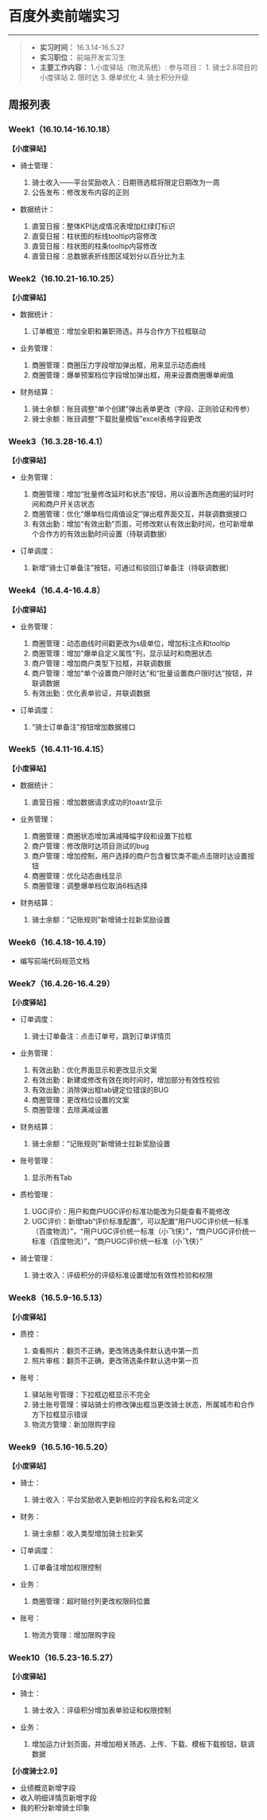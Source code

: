 # 百度外卖前端实习

------
> * **实习时间：** 16.3.14-16.5.27
> *  **实习职位：** 前端开发实习生
> *  **主要工作内容：**
> 1.小度驿站（物流系统）:
	参与项目：
	1. 骑士2.8项目的小度驿站
	2. 限时达
	3. 爆单优化
	4. 骑士积分升级



## 周报列表

### Week1（16.10.14-16.10.18）

**【小度驿站】**

* 骑士管理：
	1. 骑士收入——平台奖励收入：日期筛选框将限定日期改为一周
	2. 公告发布：修改发布内容的正则

* 数据统计：
	1. 直营日报：整体KPI达成情况表增加红绿灯标识
	2. 直营日报：柱状图的标线tooltip内容修改
	3. 直营日报：柱状图的柱条tooltip内容修改
	4. 直营日报：总数据表折线图区域划分以百分比为主

### Week2（16.10.21-16.10.25）

**【小度驿站】**

* 数据统计：
	1. 订单概览：增加全职和兼职筛选，并与合作方下拉框联动

* 业务管理：
	1. 商圈管理：商圈压力字段增加弹出框，用来显示动态曲线
	2. 商圈管理：爆单预案档位字段增加弹出框，用来设置商圈爆单阙值

* 财务结算：
	1. 骑士余额：账目调整“单个创建”弹出表单更改（字段、正则验证和传参）
	2. 骑士余额：账目调整“下载批量模版”excel表格字段更改

### Week3（16.3.28-16.4.1）

**【小度驿站】**

* 业务管理：
	1. 商圈管理：增加“批量修改延时和状态”按钮，用以设置所选商圈的延时时间和商户开关店状态
	2. 商圈管理：优化“爆单档位阈值设定”弹出框界面交互，并联调数据接口
	3. 有效出勤：增加“有效出勤”页面，可修改默认有效出勤时间，也可新增单个合作方的有效出勤时间设置（待联调数据）

* 订单调度：
	1. 新增“骑士订单备注”按钮，可通过和驳回订单备注（待联调数据）

### Week4（16.4.4-16.4.8）

**【小度驿站】**

* 业务管理：
	1. 商圈管理：动态曲线时间戳更改为s级单位，增加标注点和tooltip
	2. 商圈管理：增加“爆单自定义属性”列，显示延时和商圈状态
	3. 商户管理：增加商户类型下拉框，并联调数据
	4. 商户管理：增加“单个设置商户限时达”和“批量设置商户限时达”按钮，并联调数据
	5. 有效出勤：优化表单验证，并联调数据

* 订单调度：
	1. “骑士订单备注”按钮增加数据接口

### Week5（16.4.11-16.4.15）

**【小度驿站】**

* 数据统计：
	1. 直营日报：增加数据请求成功的toastr显示

* 业务管理：
	1. 商圈管理：商圈状态增加满减降幅字段和设置下拉框
	2. 商户管理：修改限时达项目测试的bug
	3. 商户管理：增加控制，用户选择的商户包含餐饮类不能点击限时达设置按钮
	4. 商圈管理：优化动态曲线显示
	5. 商圈管理：调整爆单档位取消6档选择

* 财务结算：
	1. 骑士余额：“记账规则”新增骑士拉新奖励设置

### Week6（16.4.18-16.4.19）

* 编写前端代码规范文档

### Week7（16.4.26-16.4.29）

**【小度驿站】**

* 订单调度：
	1. 骑士订单备注：点击订单号，跳到订单详情页

* 业务管理：
	1. 有效出勤：优化界面显示和更改显示文案
	2. 有效出勤：新建或修改有效在岗时间时，增加部分有效性校验
	3. 有效出勤：消除弹出框tab键定位错误的BUG
	4. 商圈管理：更改档位设置的文案
	5. 商圈管理：去除满减设置

* 财务结算：
	1. 骑士余额：“记账规则”新增骑士拉新奖励设置

* 账号管理：
	1. 显示所有Tab

* 质检管理：
	1. UGC评价：用户和商户UGC评价标准功能改为只能查看不能修改
	2. UGC评价：新增tab“评价标准配置”，可以配置“用户UGC评价统一标准（百度物流）”，“用户UGC评价统一标准（小飞侠）”，“商户UGC评价统一标准（百度物流）”，“商户UGC评价统一标准（小飞侠）”

* 骑士管理：
	1. 骑士收入：评级积分的评级标准设置增加有效性检验和权限

### Week8（16.5.9-16.5.13）

**【小度驿站】**

* 质控：
	1. 查看照片：翻页不正确，更改筛选条件默认选中第一页
	2. 照片审核：翻页不正确，更改筛选条件默认选中第一页

* 账号：
	1. 驿站账号管理：下拉框边框显示不完全
	2. 骑士账号管理：驿站骑士的修改弹出框当更改骑士状态，所属城市和合作方下拉框显示错误
	3. 物流方管理：新加限购字段

### Week9（16.5.16-16.5.20）

**【小度驿站】**

* 骑士：
	1. 骑士收入：平台奖励收入更新相应的字段名和名词定义

* 财务：
	1. 骑士余额：收入类型增加骑士拉新奖

* 订单调度：
	1. 订单备注增加权限控制

* 业务：
	1. 商圈管理：超时赔付列更改权限码位置

* 账号：
	1. 物流方管理：增加限购字段

### Week10（16.5.23-16.5.27）

**【小度驿站】**

* 骑士：
	1. 骑士收入：评级积分增加表单验证和权限控制

* 业务：
	1. 增加运力计划页面，并增加相关筛选、上传、下载、模板下载按钮，联调数据

**【小度骑士2.9】**

* 业绩概览新增字段
* 收入明细详情页新增字段
* 我的积分新增骑士印象